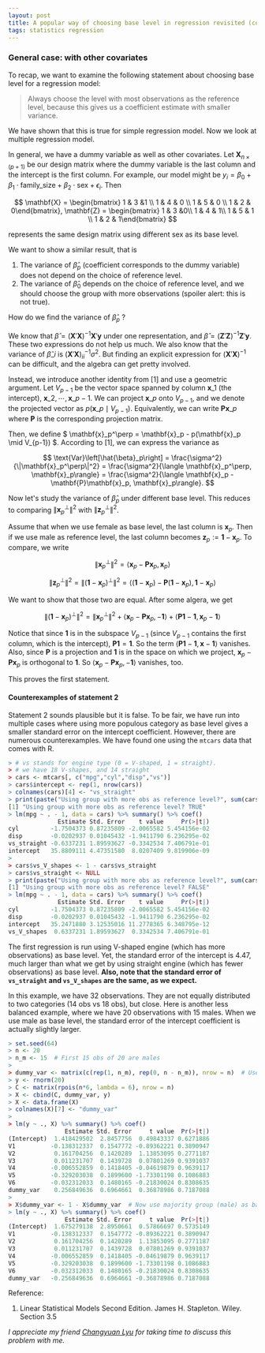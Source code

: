 ```yaml
---
layout: post
title: A popular way of choosing base level in regression revisited (cont'd)
tags: statistics regression
---
```


### General case: with other covariates

To recap, we want to examine the following statement about choosing base level for a regression model:

> Always choose the level with most observations as the reference level, because this gives us a coefficient estimate with smaller variance.

We have shown that this is true for simple regression model. Now we look at multiple regression model.

In general, we have a dummy variable as well as other covariates. Let $\mathbf{X}_{n\times(p+1)}$ be our design matrix where the dummy variable is the last column and the intercept is the first column. For example, our model might be $y_i = \beta_0 + \beta_1 \cdot \text{family_size} + \beta_2 \cdot \text{sex} + \epsilon_i$. Then

$$ \mathbf{X} = \begin{bmatrix} 1 & 3  &1 \\ 1 & 4 & 0 \\ 1 & 5 & 0 \\ 1 & 2 & 0\end{bmatrix}, \mathbf{Z} = \begin{bmatrix} 1 & 3  &0\\ 1 & 4 & 1\\ 1 & 5 & 1 \\ 1 & 2 & 1\end{bmatrix} $$

represents the same design matrix using different sex as its base level.

We want to show a similar result, that is
1. The variance of $\hat{\beta}_p$ (coefficient corresponds to the dummy variable) does not depend on the choice of reference level.
2. The variance of $\hat{\beta}_0$ depends on the choice of reference level, and we should choose the group with more observations (spoiler alert: this is not true).

How do we find the variance of $\hat{\beta}_p$ ?

We know that $\hat{\beta} = \left(\mathbf{X}'\mathbf{X}\right)^{-1} \mathbf{X}' \mathbf{y}$ under one representation, and $\hat{\beta} = \left(\mathbf{Z}'\mathbf{Z}\right)^{-1}\mathbf{Z}' \mathbf{y}$. These two expressions do not help us much. We also know that the variance of $\hat{\beta}\_i$ is $\left(\mathbf{X}'\mathbf{X}\right)^{-1}_{ii} \sigma^2$. But finding an explicit expression for $\left(\mathbf{X}'\mathbf{X}\right)^{-1}$ can be difficult, and the algebra can get pretty involved.

Instead, we introduce another identity from [1] and use a geometric argument. Let $V_{p-1}$ be the vector space spanned by column $\mathbf{x}\_1$ (the intercept), $\mathbf{x}\_2, \cdots, \mathbf{x}\_{p-1}$. We can project $\mathbf{x}\_p$ onto $V_{p-1}$, and we denote the projected vector as $p\left(\mathbf{x}\_p \mid V_{p-1}\right)$. Equivalently, we can write $\mathbf{P} \mathbf{x}\_p$ where $\mathbf{P}$ is the corresponding projection matrix.

Then, we define $ \mathbf{x}\_p^\perp = \mathbf{x}\_p - p(\mathbf{x}\_p \mid V_{p-1}) $. According to [1], we can express the variance as

$$ \text{Var}\left[\hat{\beta}_p\right] = \frac{\sigma^2}{\|\mathbf{x}_p^\perp\|^2} = \frac{\sigma^2}{\langle \mathbf{x}_p^\perp, \mathbf{x}_p\rangle} = \frac{\sigma^2}{\langle \mathbf{x}_p - \mathbf{P}\mathbf{x}_p, \mathbf{x}_p\rangle}. $$

Now let's study the variance of $\hat{\beta}_p$ under different base level. This reduces to comparing $\|\mathbf{x}_p^\perp\|^2$ with $\|\mathbf{z}_p^\perp\|^2$.

Assume that when we use female as base level, the last column is $\mathbf{x}_p$. Then if we use male as reference level, the last column becomes $\mathbf{z}_p := \mathbf{1} - \mathbf{x}_p$. To compare, we write

$$ \|\mathbf{x}_p^\perp\|^2 = \langle \mathbf{x}_p - \mathbf{P}\mathbf{x}_p, \mathbf{x}_p\rangle $$

$$ \|\mathbf{z}_p^\perp\|^2 =\|\left(\mathbf{1} - \mathbf{x}_p\right)^\perp\|^2 =  \langle \left(\mathbf{1} - \mathbf{x}_p\right) - \mathbf{P}\left(\mathbf{1} - \mathbf{x}_p\right), \mathbf{1} - \mathbf{x}_p\rangle $$

We want to show that those two are equal. After some algera, we get

$$ \|\left(\mathbf{1} - \mathbf{x}_p\right)^\perp\|^2  = \|\mathbf{x}_p^\perp\|^2 + \langle \mathbf{x}_p - \mathbf{P}\mathbf{x}_p, -\mathbf{1}\rangle + \langle \mathbf{P} \mathbf{1} - \mathbf{1}, \mathbf{x}_p - \mathbf{1}\rangle $$

Notice that since $\mathbf{1}$ is in the subspace $V_{p-1}$ (since $V_{p-1}$ contains the first column, which is the intercept), $\mathbf{P} \mathbf{1} = \mathbf{1}$. So the term $\langle \mathbf{P} \mathbf{1} - \mathbf{1}, \mathbf{x} - \mathbf{1}\rangle$ vanishes. Also, since $\mathbf{P}$ is a projection and $\mathbf{1}$ is in the space on which we project, $\mathbf{x}_p - \mathbf{P}\mathbf{x}_p$ is orthogonal to $\mathbf{1}$. So $\langle \mathbf{x}_p - \mathbf{P}\mathbf{x}_p, -\mathbf{1}\rangle$ vanishes, too.

This proves the first statement.

#### Counterexamples of statement 2

Statement 2 sounds plausible but it is false. To be fair, we have run into multiple cases where using more populous category as base level gives a smaller standard error on the intercept coefficient. However, there are numerous counterexamples. We have found one using the `mtcars` data that comes with R.

```R
> # vs stands for engine type (0 = V-shaped, 1 = straight).
> # we have 18 V-shapes, and 14 straight
> cars <- mtcars[, c("mpg","cyl","disp","vs")]
> cars$intercept <- rep(1, nrow(cars))
> colnames(cars)[4] <- "vs_straight"
> print(paste("Using group with more obs as reference level?", sum(cars$vs_straight == 1) < sum(cars$vs_straight == 0)))
[1] "Using group with more obs as reference level? TRUE"
> lm(mpg ~ . - 1, data = cars) %>% summary() %>% coef()
              Estimate Std. Error    t value     Pr(>|t|)
cyl         -1.7504373 0.87235809 -2.0065582 5.454156e-02
disp        -0.0202937 0.01045432 -1.9411790 6.236295e-02
vs_straight -0.6337231 1.89593627 -0.3342534 7.406791e-01
intercept   35.8809111 4.47351580  8.0207409 9.819906e-09
> 
> cars$vs_V_shapes <- 1 - cars$vs_straight
> cars$vs_straight <- NULL
> print(paste("Using group with more obs as reference level?", sum(cars$vs_V_shapes == 1) < sum(cars$vs_V_shapes == 0)))
[1] "Using group with more obs as reference level? FALSE"
> lm(mpg ~ . - 1, data = cars) %>% summary() %>% coef()
              Estimate Std. Error    t value     Pr(>|t|)
cyl         -1.7504373 0.87235809 -2.0065582 5.454156e-02
disp        -0.0202937 0.01045432 -1.9411790 6.236295e-02
intercept   35.2471880 3.12535016 11.2778365 6.348795e-12
vs_V_shapes  0.6337231 1.89593627  0.3342534 7.406791e-01
```

The first regression is run using V-shaped engine (which has more observations) as base level. Yet, the standard error of the intercept is 4.47, much larger than what we get by using straight engine (which has fewer observations) as base level. **Also, note that the standard error of `vs_straight` and `vs_V_shapes` are the same, as we expect.**

In this example, we have 32 observations. They are not equally distributed to two categories (14 obs vs 18 obs), but close. Here is another less balanced example, where we have 20 observations with 15 males. When we use male as base level, the standard error of the intercept coefficient is actually slightly larger.

```R
> set.seed(64)
> n <- 20
> n_m <- 15  # First 15 obs of 20 are males
> 
> dummy_var <- matrix(c(rep(1, n_m), rep(0, n - n_m)), nrow = n)  # Use minority group (female) as base level
> y <- rnorm(20)
> C <- matrix(rpois(n*6, lambda = 6), nrow = n)
> X <- cbind(C, dummy_var, y)
> X <- data.frame(X)
> colnames(X)[7] <- "dummy_var"
> 
> lm(y ~ ., X) %>% summary() %>% coef()
                Estimate Std. Error     t value  Pr(>|t|)
(Intercept)  1.418429502  2.8457756  0.49843337 0.6271886
V1          -0.138312337  0.1547772 -0.89362221 0.3890947
V2           0.161704256  0.1420289  1.13853095 0.2771187
V3           0.011231707  0.1439728  0.07801269 0.9391037
V4          -0.006552859  0.1418405 -0.04619879 0.9639117
V5          -0.329203038  0.1899600 -1.73301198 0.1086883
V6          -0.032312033  0.1480165 -0.21830024 0.8308635
dummy_var    0.256849636  0.6964661  0.36878986 0.7187088
> 
> X$dummy_var <- 1 - X$dummy_var  # Now use majority group (male) as base level
> lm(y ~ ., X) %>% summary() %>% coef()
                Estimate Std. Error     t value  Pr(>|t|)
(Intercept)  1.675279138  2.8950661  0.57866697 0.5735149
V1          -0.138312337  0.1547772 -0.89362221 0.3890947
V2           0.161704256  0.1420289  1.13853095 0.2771187
V3           0.011231707  0.1439728  0.07801269 0.9391037
V4          -0.006552859  0.1418405 -0.04619879 0.9639117
V5          -0.329203038  0.1899600 -1.73301198 0.1086883
V6          -0.032312033  0.1480165 -0.21830024 0.8308635
dummy_var   -0.256849636  0.6964661 -0.36878986 0.7187088
```


Reference:
1. Linear Statistical Models Second Edition. James H. Stapleton. Wiley. Section 3.5

_I appreciate my friend [Changyuan Lyu](https://www.linkedin.com/in/clyu/) for taking time to discuss this problem with me._
